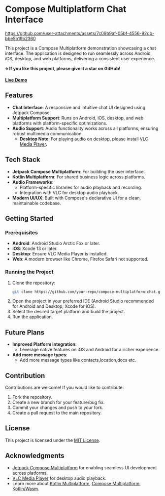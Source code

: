 
# Compose Multiplatform Chat Interface 

https://github.com/user-attachments/assets/7c09b9af-05bf-4556-92db-bbe5b19b2360

This project is a Compose Multiplatform demonstration showcasing a chat interface. The application is designed to run seamlessly across Android, iOS, desktop, and web platforms, delivering a consistent user experience.

**⭐ If you like this project, please give it a star on GitHub!**

[**Live Demo**](https://nikhilbiju67.github.io/compose-chat-ui/)

## Features

- **Chat Interface**: A responsive and intuitive chat UI designed using Jetpack Compose.
- **Multiplatform Support**: Runs on Android, iOS, desktop, and web platforms with platform-specific optimizations.
- **Audio Support**: Audio functionality works across all platforms, ensuring robust multimedia communication.
  - **Desktop Note**: For playing audio on desktop, please install [VLC Media Player](https://www.videolan.org/vlc/).





## Tech Stack

- **Jetpack Compose Multiplatform**: For building the user interface.
- **Kotlin Multiplatform**: For shared business logic across platforms.
- **Audio Frameworks**:
  - Platform-specific libraries for audio playback and recording.
  - Integration with VLC for desktop audio playback.
- **Modern UI/UX**: Built with Compose's declarative UI for a clean, maintainable codebase.

## Getting Started

### Prerequisites

- **Android**: Android Studio Arctic Fox or later.
- **iOS**: Xcode 13 or later.
- **Desktop**: Ensure VLC Media Player is installed.
- **Web**: A modern browser like Chrome, Firefox Safari not supported.

### Running the Project

1. Clone the repository:
   ```bash
   git clone https://github.com/your-repo/compose-multiplatform-chat.git
   ```
2. Open the project in your preferred IDE (Android Studio recommended for Android and Desktop; Xcode for iOS).
3. Select the desired target platform and build the project.
4. Run the application.

## Future Plans

- **Improved Platform Integration**:
  - Leverage native features on iOS and Android for a richer experience.
- **Add more message types**:
  - Add more message types like contacts,location,docs etc.

## Contribution

Contributions are welcome! If you would like to contribute:

1. Fork the repository.
2. Create a new branch for your feature/bug fix.
3. Commit your changes and push to your fork.
4. Create a pull request to the main repository.

## License

This project is licensed under the [MIT License](LICENSE).

## Acknowledgments

- [Jetpack Compose Multiplatform](https://www.jetbrains.com/compose/) for enabling seamless UI development across platforms.
- [VLC Media Player](https://www.videolan.org/vlc/) for desktop audio playback.
- Learn more about [Kotlin Multiplatform](https://www.jetbrains.com/help/kotlin-multiplatform-dev/get-started.html), [Compose Multiplatform](https://github.com/JetBrains/compose-multiplatform/#compose-multiplatform), [Kotlin/Wasm](https://kotl.in/wasm/).

